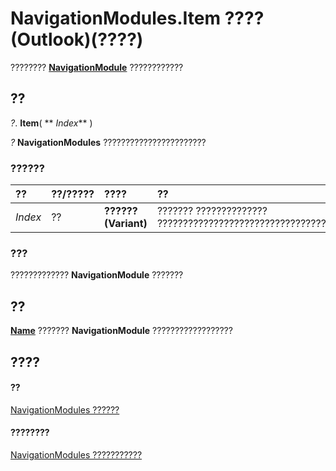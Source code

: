 
# NavigationModules.Item ???? (Outlook)(????)

????????  **[NavigationModule](76565eaf-1e64-f5d4-b90f-ba156863802c.md)** ????????????


## ??

 _?_. **Item**( ** _Index_** )

 _?_ **NavigationModules** ???????????????????????


### ??????



|**??**|**??/?????**|**????**|**??**|
|:-----|:-----|:-----|:-----|
| _Index_|??|**?????? (Variant)**|??????? ?????????????? ????????????????????????????????????????????????????????????????????|

### ???

????????????? **NavigationModule** ???????


## ??

 **[Name](b02dfa63-01f0-f0e3-95fd-c928aace6cd8.md)** ??????? **NavigationModule** ??????????????????


## ????


#### ??


[NavigationModules ??????](4b0743d3-0a21-488c-27b2-31ae07129a61.md)
#### ????????


[NavigationModules ???????????](http://msdn.microsoft.com/library/48fe7aeb-514d-17fd-1f2e-a96d5cc43105%28Office.15%29.aspx)